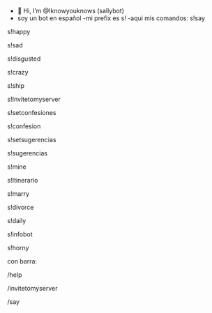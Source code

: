 - 👋 Hi, I’m @Iknowyouknows (sallybot)
- soy un bot en español
-mi prefix es s!
-aqui mis comandos:
s!say

s!happy

s!sad

s!disgusted

s!crazy

s!ship

s!Invitetomyserver

s!setconfesiones

s!confesion

s!setsugerencias

s!sugerencias

s!mine

s!Itinerario

s!marry

s!divorce

s!daily

s!infobot

s!horny

con barra:

/help

/invitetomyserver

/say
